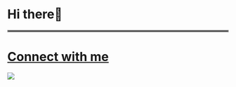 # Hi there👋
<hr style="border:2px solid gray">

# [Connect with me](https://twitter.com/AniketPotabatti)
![](https://komarev.com/ghpvc/?username=aniketpotabatti&label=PROFILE+VIEWS)
